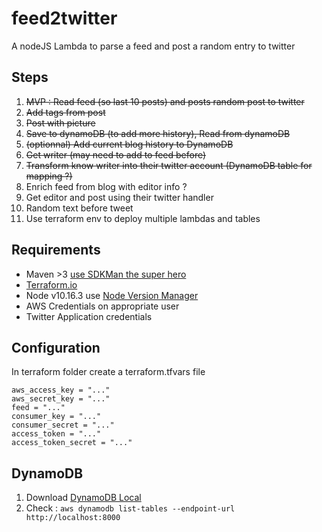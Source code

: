 # feed2twitter

A nodeJS Lambda to parse a feed and post a random entry to twitter

## Steps

1. ~~MVP : Read feed (so last 10 posts) and posts random post to twitter~~
2. ~~Add tags from post~~
3. ~~Post with picture~~ 
4. ~~Save to dynamoDB (to add more history), Read from dynamoDB~~
5. ~~(optionnal) Add current blog history to DynamoDB~~
6. ~~Get writer (may need to add to feed before)~~
7. ~~Transform know writer into their twitter account (DynamoDB table for mapping ?)~~
8. Enrich feed from blog with editor info ?
9. Get editor and post using their twitter handler
10. Random text before tweet 
11. Use terraform env to deploy multiple lambdas and tables 

## Requirements

* Maven >3 [use SDKMan the super hero](https://sdkman.io/)
* [Terraform.io](https://www.terraform.io/)
* Node v10.16.3 use [Node Version Manager](https://github.com/nvm-sh/nvm)
* AWS Credentials on appropriate user
* Twitter Application credentials 

## Configuration

In terraform folder create a terraform.tfvars file 

    aws_access_key = "..."  
    aws_secret_key = "..."  
    feed = "..."  
    consumer_key = "..."  
    consumer_secret = "..."  
    access_token = "..."  
    access_token_secret = "..."
    
## DynamoDB

1. Download [DynamoDB Local](https://docs.aws.amazon.com/en_pv/amazondynamodb/latest/developerguide/DynamoDBLocal.html)
2. Check : `aws dynamodb list-tables --endpoint-url http://localhost:8000`
